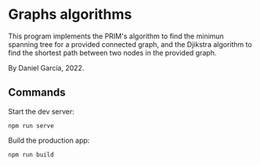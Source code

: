 # Graphs algorithms
This program implements the PRIM's algorithm to find the minimun spanning tree for a provided connected graph, and the Djikstra algorithm to find the shortest path between two nodes in the provided graph.

By Daniel García, 2022.

## Commands
Start the dev server:
```
npm run serve
```
Build the production app:
```
npm run build
```